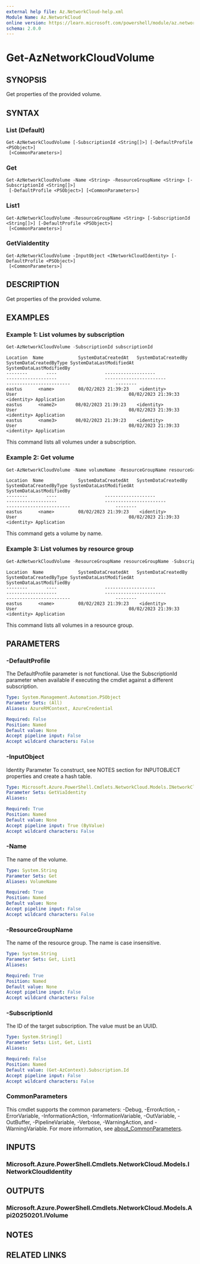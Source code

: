 ```yaml
---
external help file: Az.NetworkCloud-help.xml
Module Name: Az.NetworkCloud
online version: https://learn.microsoft.com/powershell/module/az.networkcloud/get-aznetworkcloudvolume
schema: 2.0.0
---
```


# Get-AzNetworkCloudVolume

## SYNOPSIS
Get properties of the provided volume.

## SYNTAX

### List (Default)
```
Get-AzNetworkCloudVolume [-SubscriptionId <String[]>] [-DefaultProfile <PSObject>]
 [<CommonParameters>]
```

### Get
```
Get-AzNetworkCloudVolume -Name <String> -ResourceGroupName <String> [-SubscriptionId <String[]>]
 [-DefaultProfile <PSObject>] [<CommonParameters>]
```

### List1
```
Get-AzNetworkCloudVolume -ResourceGroupName <String> [-SubscriptionId <String[]>] [-DefaultProfile <PSObject>]
 [<CommonParameters>]
```

### GetViaIdentity
```
Get-AzNetworkCloudVolume -InputObject <INetworkCloudIdentity> [-DefaultProfile <PSObject>]
 [<CommonParameters>]
```

## DESCRIPTION
Get properties of the provided volume.

## EXAMPLES

### Example 1: List volumes by subscription
```powershell
Get-AzNetworkCloudVolume -SubscriptionId subscriptionId
```

```output
Location  Name             SystemDataCreatedAt   SystemDataCreatedBy    SystemDataCreatedByType SystemDataLastModifiedAt SystemDataLastModifiedBy
--------       ----                  -------------------                 -------------------                  -----------------------                   ------------------------                 --------
eastus      <name>         08/02/2023 21:39:23    <identity>                          User                                          08/02/2023 21:39:33          <identity> Application
eastus      <name2>       08/02/2023 21:39:23    <identity>                          User                                          08/02/2023 21:39:33          <identity> Application
eastus      <name3>       08/02/2023 21:39:23    <identity>                          User                                          08/02/2023 21:39:33          <identity> Application
```

This command lists all volumes under a subscription.

### Example 2: Get volume
```powershell
Get-AzNetworkCloudVolume -Name volumeName -ResourceGroupName resourceGroupName -SubscriptionId subscriptionId
```

```output
Location  Name             SystemDataCreatedAt   SystemDataCreatedBy    SystemDataCreatedByType SystemDataLastModifiedAt SystemDataLastModifiedBy
--------       ----                  -------------------                 -------------------                  -----------------------                   ------------------------                 --------
eastus      <name>         08/02/2023 21:39:23    <identity>                          User                                          08/02/2023 21:39:33          <identity> Application
```

This command gets a volume by name.

### Example 3: List volumes by resource group
```powershell
Get-AzNetworkCloudVolume -ResourceGroupName resourceGroupName -SubscriptionId subscriptionId
```

```output
Location  Name             SystemDataCreatedAt   SystemDataCreatedBy    SystemDataCreatedByType SystemDataLastModifiedAt SystemDataLastModifiedBy
--------       ----                  -------------------                 -------------------                  -----------------------                   ------------------------                 --------
eastus      <name>         08/02/2023 21:39:23    <identity>                          User                                          08/02/2023 21:39:33          <identity> Application
```

This command lists all volumes in a resource group.

## PARAMETERS

### -DefaultProfile
The DefaultProfile parameter is not functional.
Use the SubscriptionId parameter when available if executing the cmdlet against a different subscription.

```yaml
Type: System.Management.Automation.PSObject
Parameter Sets: (All)
Aliases: AzureRMContext, AzureCredential

Required: False
Position: Named
Default value: None
Accept pipeline input: False
Accept wildcard characters: False
```

### -InputObject
Identity Parameter
To construct, see NOTES section for INPUTOBJECT properties and create a hash table.

```yaml
Type: Microsoft.Azure.PowerShell.Cmdlets.NetworkCloud.Models.INetworkCloudIdentity
Parameter Sets: GetViaIdentity
Aliases:

Required: True
Position: Named
Default value: None
Accept pipeline input: True (ByValue)
Accept wildcard characters: False
```

### -Name
The name of the volume.

```yaml
Type: System.String
Parameter Sets: Get
Aliases: VolumeName

Required: True
Position: Named
Default value: None
Accept pipeline input: False
Accept wildcard characters: False
```

### -ResourceGroupName
The name of the resource group.
The name is case insensitive.

```yaml
Type: System.String
Parameter Sets: Get, List1
Aliases:

Required: True
Position: Named
Default value: None
Accept pipeline input: False
Accept wildcard characters: False
```

### -SubscriptionId
The ID of the target subscription.
The value must be an UUID.

```yaml
Type: System.String[]
Parameter Sets: List, Get, List1
Aliases:

Required: False
Position: Named
Default value: (Get-AzContext).Subscription.Id
Accept pipeline input: False
Accept wildcard characters: False
```

### CommonParameters
This cmdlet supports the common parameters: -Debug, -ErrorAction, -ErrorVariable, -InformationAction, -InformationVariable, -OutVariable, -OutBuffer, -PipelineVariable, -Verbose, -WarningAction, and -WarningVariable. For more information, see [about_CommonParameters](http://go.microsoft.com/fwlink/?LinkID=113216).

## INPUTS

### Microsoft.Azure.PowerShell.Cmdlets.NetworkCloud.Models.INetworkCloudIdentity

## OUTPUTS

### Microsoft.Azure.PowerShell.Cmdlets.NetworkCloud.Models.Api20250201.IVolume

## NOTES

## RELATED LINKS
